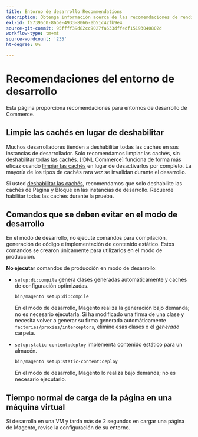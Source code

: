 ```yaml
---
title: Entorno de desarrollo Recommendations
description: Obtenga información acerca de las recomendaciones de rendimiento para configurar su Adobe Commerce local o entorno de desarrollo de Magento Open Source.
exl-id: f57396c0-86be-4933-8066-eb51c42fb9e4
source-git-commit: 95ffff39d82cc9027fa633dffedf15193040802d
workflow-type: tm+mt
source-wordcount: '235'
ht-degree: 0%

---
```


# Recomendaciones del entorno de desarrollo

Esta página proporciona recomendaciones para entornos de desarrollo de Commerce.

## Limpie las cachés en lugar de deshabilitar

Muchos desarrolladores tienden a deshabilitar todas las cachés en sus instancias de desarrollador. Solo recomendamos limpiar las cachés, sin deshabilitar todas las cachés. [!DNL Commerce] funciona de forma más eficaz cuando [limpiar las cachés](../configuration/cli/manage-cache.md#clean-and-flush-cache-types) en lugar de desactivarlos por completo. La mayoría de los tipos de cachés rara vez se invalidan durante el desarrollo.

Si usted [deshabilitar las cachés](../configuration/cli/manage-cache.md#enable-or-disable-cache-types), recomendamos que solo deshabilite las cachés de Página y Bloque en las instancias de desarrollo. Recuerde habilitar todas las cachés durante la prueba.

## Comandos que se deben evitar en el modo de desarrollo

En el modo de desarrollo, no ejecute comandos para compilación, generación de código e implementación de contenido estático. Estos comandos se crearon únicamente para utilizarlos en el modo de producción.

**No ejecutar** comandos de producción en modo de desarrollo:

* `setup:di:compile` genera clases generadas automáticamente y cachés de configuración optimizadas.

   ```bash
   bin/magento setup:di:compile
   ```

   En el modo de desarrollo, Magento realiza la generación bajo demanda; no es necesario ejecutarla. Si ha modificado una firma de una clase y necesita volver a generar su firma generada automáticamente `factories/proxies/interceptors`, elimine esas clases o el _generado_ carpeta.

* `setup:static-content:deploy` implementa contenido estático para un almacén.

   ```bash
   bin/magento setup:static-content:deploy
   ```

   En el modo de desarrollo, Magento lo realiza bajo demanda; no es necesario ejecutarlo.

## Tiempo normal de carga de la página en una máquina virtual

Si desarrolla en una VM y tarda más de 2 segundos en cargar una página de Magento, revise la configuración de su entorno.
